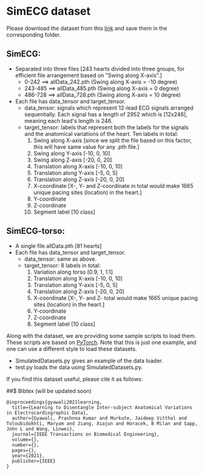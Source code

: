 # SimECG dataset

Please download the dataset from this [link](https://drive.google.com/drive/folders/1OTQjuj1IGABgQHeSfSNOaB67myXzbyJK?usp=sharing) and save them in the corresponding folder.

## SimECG:
- Separated into three files [243 hearts divided into three groups, for efficient file arrangement based on "Swing along X-axis".]
    - 0-242 ==> allData_242.pth (Swing along X-axis = -10 degree)
     - 243-485 ==> allData_485.pth (Swing along X-axis = 0 degree)
     - 486-728 ==> allData_728.pth (Swing along X-axis = 10 degree)
- Each file has data_tensor and target_tensor. 
     - data_tensor: signals which represent 12-lead ECG signals arranged sequentially. Each signal has a length of 2952 which is [12x246], meaning each lead's length is 246. 
     - target_tensor: labels that represent both the labels for the signals and the anatomical variations of the heart. Ten labels in total:
         1. Swing along X-axis [since we split the file based on this factor, this will have same value for any .pth file.]
         2. Swing along Y-axis [-10, 0, 10]
         3. Swing along Z-axis [-20, 0, 20]
         4. Translation along X-axis [-10, 0, 10]
         5. Translation along Y-axis [-5, 0, 5]
         6. Translation along Z-axis [-20, 0, 20]
         7. X-coordinate [X-, Y- and Z-coordinate in total would make 1665 unique pacing sites (location) in the heart.]
         8. Y-coordinate
         9. Z-coordinate
         10. Segment label [10 class]


## SimECG-torso:
- A single file allData.pth [81 hearts]
- Each file has data_tensor and target_tensor.
     - data_tensor: same as above.
     - target_tensor: 8 labels in total:
         1. Variation along torso [0.9, 1, 1.1]
         2. Translation along X-axis [-10, 0, 10]
         3. Translation along Y-axis [-5, 0, 5]
         4. Translation along Z-axis [-20, 0, 20]
         5. X-coordinate [X-, Y- and Z- total would make 1665 unique pacing sites (location) in the heart.]
         6. Y-coordinate
         7. Z-coordinate
         8. Segment label [10 class]


Along with the dataset, we are providing some sample scripts to load them. These scripts are based on [PyTorch](https://github.com/pytorch/pytorch). Note that this is just one example, and one can use a different style to load these datasets.
- SimulatedDatasets.py gives an example of the data loader.
- test.py loads the data using SimulatedDatasets.py. 

If you find this dataset useful, please cite it as follows:

##$ Bibtex (will be updated soon)
```
@inproceedings{gyawali2021learning,
  title={Learning to Disentangle Inter-subject Anatomical Variations in Electrocardiographic Data},
  author={Gyawali, Prashnna Kumar and Murkute, Jaideep Vitthal and Toloubidokhti, Maryam and Jiang, Xiajun and Horacek, B Milan and Sapp, John L and Wang, Linwei},
  journal={IEEE Transactions on Biomedical Engineering},
  volume={},
  number={},
  pages={},
  year={2021},
  publisher={IEEE}
}